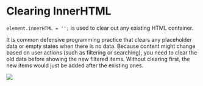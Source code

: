 # Clearing InnerHTML

<code>element.innerHTML = '';</code> is used to clear out any existing HTML container.

It is common defensive programming practice that clears any placeholder data or empty states when there is no data. Because content might change based on user actions (such as filtering or searching), you need to clear the old data before showing the new filtered items. Without clearing first, the new items would just be added after the existing ones.

![](/assets/inner-html.png)
